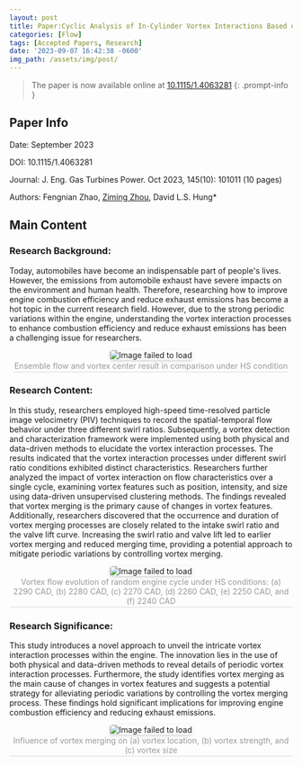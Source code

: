 ```yaml
---
layout: post
title: Paper:Cyclic Analysis of In-Cylinder Vortex Interactions Based on Data-Driven Detection and Characterization Framework
categories: [Flow]
tags: [Accepted Papers, Research]
date: '2023-09-07 16:42:38 -0600'
img_path: /assets/img/post/
---
```


> The paper is now available online at [10.1115/1.4063281](https://doi.org/10.1115/1.4063281)
{: .prompt-info }

## Paper Info

Date: September 2023

DOI: 10.1115/1.4063281

Journal: J. Eng. Gas Turbines Power. Oct 2023, 145(10): 101011 (10 pages)

Authors: Fengnian Zhao, <u>Ziming Zhou</u>, David L.S. Hung*

## Main Content 

### Research Background:

Today, automobiles have become an indispensable part of people's lives. However, the emissions from automobile exhaust have severe impacts on the environment and human health. Therefore, researching how to improve engine combustion efficiency and reduce exhaust emissions has become a hot topic in the current research field. However, due to the strong periodic variations within the engine, understanding the vortex interaction processes to enhance combustion efficiency and reduce exhaust emissions has been a challenging issue for researchers.

<center>
    <img style="border-radius: 0.3125em;
    box-shadow: 0 2px 4px 0 rgba(34,36,38,.12),0 2px 10px 0 rgba(34,36,38,.08);" 
    src="GTP-1.jpg" alt="Image failed to load">
    <br>
    <div style="color:orange; border-bottom: 1px solid #d9d9d9;
    display: inline-block;
    color: #999;
    padding: 2px;">  Ensemble flow and vortex center result in comparison
under HS condition </div>
</center>


### Research Content:

In this study, researchers employed high-speed time-resolved particle image velocimetry (PIV) techniques to record the spatial-temporal flow behavior under three different swirl ratios. Subsequently, a vortex detection and characterization framework were implemented using both physical and data-driven methods to elucidate the vortex interaction processes. The results indicated that the vortex interaction processes under different swirl ratio conditions exhibited distinct characteristics. Researchers further analyzed the impact of vortex interaction on flow characteristics over a single cycle, examining vortex features such as position, intensity, and size using data-driven unsupervised clustering methods. The findings revealed that vortex merging is the primary cause of changes in vortex features. Additionally, researchers discovered that the occurrence and duration of vortex merging processes are closely related to the intake swirl ratio and the valve lift curve. Increasing the swirl ratio and valve lift led to earlier vortex merging and reduced merging time, providing a potential approach to mitigate periodic variations by controlling vortex merging.

<center>
    <img style="border-radius: 0.3125em;
    box-shadow: 0 2px 4px 0 rgba(34,36,38,.12),0 2px 10px 0 rgba(34,36,38,.08);" 
    src="GTP-2.jpg" alt="Image failed to load">
    <br>
    <div style="color:orange; border-bottom: 1px solid #d9d9d9;
    display: inline-block;
    color: #999;
    padding: 2px;">  Vortex flow evolution of random engine cycle under HS
conditions: (a) 2290 CAD, (b) 2280 CAD, (c) 2270 CAD, (d) 2260
CAD, (e) 2250 CAD, and (f) 2240 CAD </div>
</center>

### Research Significance:

This study introduces a novel approach to unveil the intricate vortex interaction processes within the engine. The innovation lies in the use of both physical and data-driven methods to reveal details of periodic vortex interaction processes. Furthermore, the study identifies vortex merging as the main cause of changes in vortex features and suggests a potential strategy for alleviating periodic variations by controlling the vortex merging process. These findings hold significant implications for improving engine combustion efficiency and reducing exhaust emissions.

<center>
    <img style="border-radius: 0.3125em;
    box-shadow: 0 2px 4px 0 rgba(34,36,38,.12),0 2px 10px 0 rgba(34,36,38,.08);" 
    src="GTP-3.png" alt="Image failed to load">
    <br>
    <div style="color:orange; border-bottom: 1px solid #d9d9d9;
    display: inline-block;
    color: #999;
    padding: 2px;">   Influence of vortex merging on (a) vortex location, (b) vortex strength, and (c) vortex size </div>
</center>
